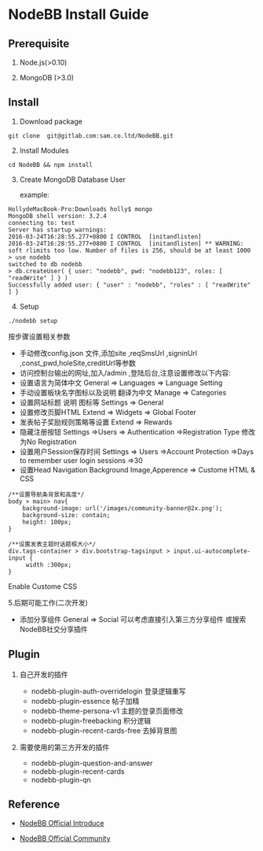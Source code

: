 # NodeBB Install Guide

## Prerequisite

1. Node.js(>0.10)

2. MongoDB (>3.0)


## Install

1. Download package

```
git clone  git@gitlab.com:sam.co.ltd/NodeBB.git

```

2. Install Modules
```
cd NodeBB && npm install
```

3. Create MongoDB Database User

   example:

```
HollydeMacBook-Pro:Downloads holly$ mongo
MongoDB shell version: 3.2.4
connecting to: test
Server has startup warnings:
2016-03-24T16:28:55.277+0800 I CONTROL  [initandlisten]
2016-03-24T16:28:55.277+0800 I CONTROL  [initandlisten] ** WARNING: soft rlimits too low. Number of files is 256, should be at least 1000
> use nodebb
switched to db nodebb
> db.createUser( { user: "nodebb", pwd: "nodebb123", roles: [ "readWrite" ] } )
Successfully added user: { "user" : "nodebb", "roles" : [ "readWrite" ] }

```

4. Setup



```
./nodebb setup
```

按步骤设置相关参数
* 手动修改config.json 文件,添加site ,reqSmsUrl ,signinUrl ,const_pwd,holeSite,creditUrl等参数
* 访问控制台输出的网址,加入/admin ,登陆后台,注意设置修改以下内容:
* 设置语言为简体中文  General => Languages => Language Setting
* 手动设置板块名字图标以及说明 翻译为中文  Manage => Categories
* 设置网站标题 说明 图标等  Settings => General
* 设置修改页脚HTML  Extend => Widgets => Global Footer
* 发表帖子奖励规则策略等设置  Extend => Rewards
* 隐藏注册按钮 Settings =>Users => Authentication =>Registration Type   修改为No Registration
* 设置用户Session保存时间 Settings => Users =>Account Protection =>Days to remember user login sessions =>30
* 设置Head Navigation Background Image,Apperence => Custome HTML & CSS

````
/**设置导航条背景和高度*/
body > main> nav{
    background-image: url('/images/community-banner@2x.png');
    background-size: contain;
    height: 100px;
}
````

````
/**设置发表主题时话题框大小*/
div.tags-container > div.bootstrap-tagsinput > input.ui-autocomplete-input {
     width :300px;
}
````

Enable Custome CSS

5.后期可能工作(二次开发)
* 添加分享组件  General => Social 可以考虑直接引入第三方分享组件 或搜索NodeBB社交分享插件

## Plugin

1. 自己开发的插件
    * nodebb-plugin-auth-overridelogin 登录逻辑重写
    * nodebb-plugin-essence  帖子加精
    * nodebb-theme-persona-v1 主题的登录页面修改
    * nodebb-plugin-freebacking 积分逻辑
    * nodebb-plugin-recent-cards-free 去掉背景图


2. 需要使用的第三方开发的插件
    * nodebb-plugin-question-and-answer
    * nodebb-plugin-recent-cards
    * nodebb-plugin-qn


## Reference

* [NodeBB Official Introduce](https://docs.nodebb.org/en/latest/index.html)

* [NodeBB Official Community](https://community.nodebb.org/)